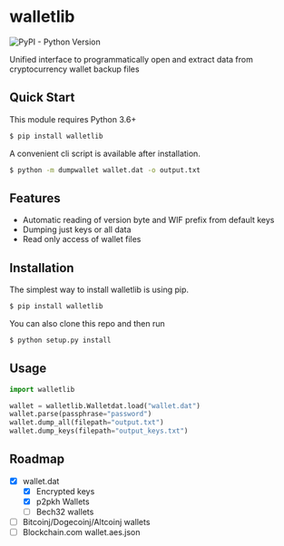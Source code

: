 # walletlib
![PyPI - Python Version](https://img.shields.io/badge/python-3.6%20%7C%203.7%20%7C%203.8-blue)

Unified interface to programmatically open and extract data from cryptocurrency wallet backup files

## Quick Start
This module requires Python 3.6+

```bash
$ pip install walletlib
```
A convenient cli script is available after installation.
```bash
$ python -m dumpwallet wallet.dat -o output.txt
```

## Features
- Automatic reading of version byte and WIF prefix from default keys
- Dumping just keys or all data
- Read only access of wallet files

## Installation
The simplest way to install walletlib is using pip.
```bash
$ pip install walletlib
```
You can also clone this repo and then run
```bash
$ python setup.py install
```
## Usage
```python
import walletlib

wallet = walletlib.Walletdat.load("wallet.dat")
wallet.parse(passphrase="password")
wallet.dump_all(filepath="output.txt")
wallet.dump_keys(filepath="output_keys.txt")

```

## Roadmap
- [x] wallet.dat
  - [x] Encrypted keys
  - [x] p2pkh Wallets
  - [ ] Bech32 wallets
- [ ] Bitcoinj/Dogecoinj/Altcoinj wallets
- [ ] Blockchain.com wallet.aes.json
